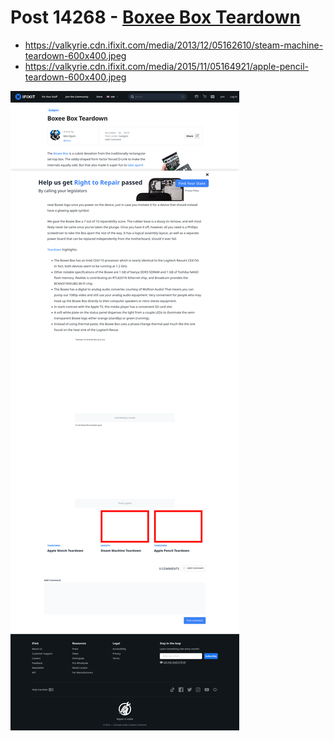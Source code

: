 # Post 14268 - [Boxee Box Teardown](https://www.ifixit.com/News/14268/boxee-box-teardown)

- https://valkyrie.cdn.ifixit.com/media/2013/12/05162610/steam-machine-teardown-600x400.jpeg
- https://valkyrie.cdn.ifixit.com/media/2015/11/05164921/apple-pencil-teardown-600x400.jpeg

![screencap](screenshots/61dcde61-14c1-4f66-9fd4-96c5b363b04e.png)

